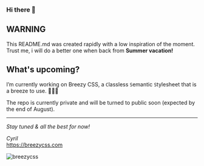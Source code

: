 ### Hi there 👋

## WARNING<br>
This README.md was created rapidly with a low inspiration of the moment.<br>
Trust me, i will do a better one when back from <strong>Summer vacation!</strong>

## What's upcoming?
I’m currently working on Breezy CSS, a <code>C</code>lassless <code>S</code>emantic <code>S</code>tylesheet that is a breeze to use. 🍿🍿🍿

The repo is currently private and will be turned to public soon (expected by the end of August).

<hr>
<em>Stay tuned & all the best for now!


Cyril</em><br>https://breezycss.com

![breezycss](https://github.com/cyrezdev/cyrezdev/assets/2385058/92c63274-d836-4e85-8a89-488d1b82534f)

<!--
**cyrezdev/cyrezdev** is a ✨ _special_ ✨ repository because its `README.md` (this file) appears on your GitHub profile.

Here are some ideas to get you started:

- 🔭 I’m currently working on ...
- 🌱 I’m currently learning ...
- 👯 I’m looking to collaborate on ...
- 🤔 I’m looking for help with ...
- 💬 Ask me about ...
- 📫 How to reach me: ...
- 😄 Pronouns: ...
- ⚡ Fun fact: ...
-->
